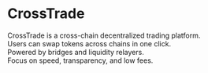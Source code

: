 # CrossTrade
CrossTrade is a cross-chain decentralized trading platform.  
Users can swap tokens across chains in one click.  
Powered by bridges and liquidity relayers.  
Focus on speed, transparency, and low fees.

